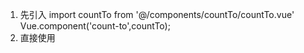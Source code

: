 
1. 先引入
import countTo from '@/components/countTo/countTo.vue'
Vue.component('count-to',countTo);
2. 直接使用
<count-to :startVal='0' :endVal='2017' :decimals='2' :duration='2000'></count-to>